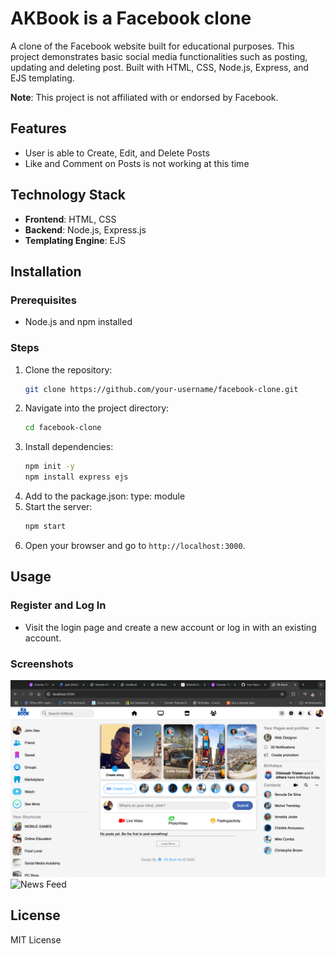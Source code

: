 # AKBook is a Facebook clone

A clone of the Facebook website built for educational purposes. This project demonstrates basic social media functionalities such as posting, updating and deleting post. Built with HTML, CSS, Node.js, Express, and EJS templating.

**Note**: This project is not affiliated with or endorsed by Facebook.

## Features
- User is able to Create, Edit, and Delete Posts
- Like and Comment on Posts is not working at this time

## Technology Stack
- **Frontend**: HTML, CSS
- **Backend**: Node.js, Express.js
- **Templating Engine**: EJS

## Installation

### Prerequisites
- Node.js and npm installed

### Steps
1. Clone the repository:
   ```bash
   git clone https://github.com/your-username/facebook-clone.git
   ```
2. Navigate into the project directory:
   ```bash
   cd facebook-clone
   ```
3. Install dependencies:
   ```bash
   npm init -y
   npm install express ejs
4. Add to the package.json:
   type: module 
5. Start the server:
   ```bash
   npm start
   ```
6. Open your browser and go to `http://localhost:3000`.

## Usage

### Register and Log In
- Visit the login page and create a new account or log in with an existing account.

### Screenshots
![Login Page](screenshots/login.png)
![News Feed](screenshots/feed.png)

## License
MIT License
